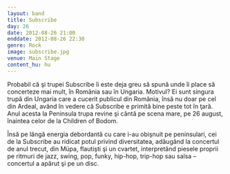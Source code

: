 ```yaml
---
layout: band
title: Subscribe
day: 26
date: 2012-08-26 21:00
enddate: 2012-08-26 22:30
genre: Rock
image: subscribe.jpg
venue: Main Stage
content_hu: hu
---
```


Probabil că şi trupei Subscribe îi este deja greu să spună unde îi place să concerteze mai mult, în România sau în Ungaria. Motivul? Ei sunt singura trupă din Ungaria care a cucerit publicul din România, însă nu doar pe cel din Ardeal, având în vedere că Subscribe e primită bine peste tot în ţară. Anul acesta la Peninsula trupa revine şi cântă pe scena mare, pe 26 august, înaintea celor de la Children of Bodom.

Însă pe lângă energia debordantă cu care i-au obişnuit pe peninsulari, cei de la Subscribe au ridicat potul privind diversitatea, adăugând la concertul de anul trecut, din Müpa, flautişti şi un cvartet, interpretând piesele  proprii pe ritmuri de jazz, swing, pop, funky, hip-hop, trip-hop sau salsa – concertul a apărut şi pe un disc.  